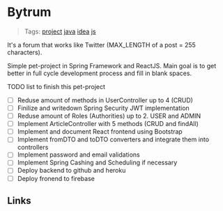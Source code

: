 # Bytrum

>Tags: [project](project) [java](java) [idea](idea) [js](js)

It's a forum that works like Twitter (MAX_LENGTH of a post  = 255 characters).

Simple pet-project in Spring Framework and ReactJS. Main goal is to get better in full cycle development process and fill in blank spaces.

TODO list to finish this pet-project
- [ ] Reduse amount of methods in UserController up to 4 (CRUD)
- [ ] Finilize and writedown Spring Security JWT implementation
- [ ] Reduse amount of Roles (Authorities) up to 2. USER and ADMIN
- [ ] Implement ArticleController with 5 methods (CRUD and findAll)
- [ ] Implement and document React frontend using Bootstrap
- [ ] Implement fromDTO and toDTO converters and integrate them into controllers
- [ ] Implement password and email validations
- [ ] Implement Spring Cashing and Scheduling if necessary
- [ ] Deploy backend to github and heroku
- [ ] Deploy fronend to firebase

## Links